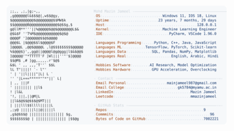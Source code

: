<picture>
  <source srcset="https://raw.githubusercontent.com/mmazinjameel/mmazinjameel/main/dark_mode.svg?v=1751616890" media="(prefers-color-scheme: dark)">
  <img src="https://raw.githubusercontent.com/mmazinjameel/mmazinjameel/main/light_mode.svg?v=1751616890">
</picture>
